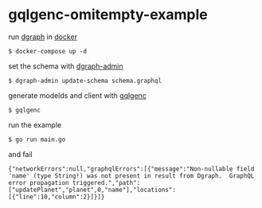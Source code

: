 # gqlgenc-omitempty-example

run [dgraph](https://dgraph.io) in [docker](https://docs.docker.com/engine/install/)
```
$ docker-compose up -d
```

set the schema with [dgraph-admin](https://github.com/blukai/dgraph-admin)
```
$ dgraph-admin update-schema schema.graphql
```

generate modelds and client with [gqlgenc](https://github.com/Yamashou/gqlgenc)
```
$ gqlgenc
```

run the example
```
$ go run main.go
```

and fail
```
{"networkErrors":null,"graphqlErrors":[{"message":"Non-nullable field 'name' (type String!) was not present in result from Dgraph.  GraphQL error propagation triggered.","path":["updatePlanet","planet",0,"name"],"locations":[{"line":10,"column":2}]}]}
```
